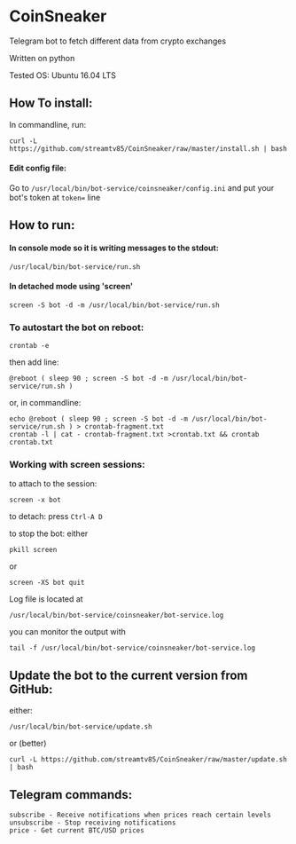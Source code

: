 # CoinSneaker
Telegram bot to fetch different data from crypto exchanges

Written on python

Tested OS: Ubuntu 16.04 LTS

## How To install:

In commandline, run:
```
curl -L https://github.com/streamtv85/CoinSneaker/raw/master/install.sh | bash
```

#### Edit config file:

Go to `/usr/local/bin/bot-service/coinsneaker/config.ini`
and put your bot's token at `token=` line

## How to run:
#### In console mode so it is writing messages to the stdout:
```
/usr/local/bin/bot-service/run.sh
```

#### In detached mode using 'screen'
```
screen -S bot -d -m /usr/local/bin/bot-service/run.sh
```

### To autostart the bot on reboot:
```
crontab -e
```
then add line:
```
@reboot ( sleep 90 ; screen -S bot -d -m /usr/local/bin/bot-service/run.sh )
```

or, in commandline:
```
echo @reboot ( sleep 90 ; screen -S bot -d -m /usr/local/bin/bot-service/run.sh ) > crontab-fragment.txt
crontab -l | cat - crontab-fragment.txt >crontab.txt && crontab crontab.txt
```

### Working with screen sessions:

to attach to the session:
```
screen -x bot
```
to detach: press `Ctrl-A D`

to stop the bot:
either
```
pkill screen
```
or
```
screen -XS bot quit
```

Log file is located at
```
/usr/local/bin/bot-service/coinsneaker/bot-service.log
```

you can monitor the output with
```
tail -f /usr/local/bin/bot-service/coinsneaker/bot-service.log
```
## Update the bot to the current version from GitHub:

either:
```
/usr/local/bin/bot-service/update.sh
```
or (better)
```
curl -L https://github.com/streamtv85/CoinSneaker/raw/master/update.sh | bash
```
## Telegram commands:
```
subscribe - Receive notifications when prices reach certain levels
unsubscribe - Stop receiving notifications
price - Get current BTC/USD prices
```